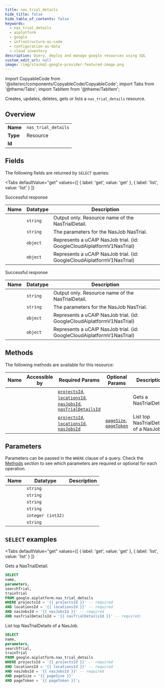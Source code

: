 ```yaml
--- 
title: nas_trial_details
hide_title: false
hide_table_of_contents: false
keywords:
  - nas_trial_details
  - aiplatform
  - google
  - infrastructure-as-code
  - configuration-as-data
  - cloud inventory
description: Query, deploy and manage google resources using SQL
custom_edit_url: null
image: /img/stackql-google-provider-featured-image.png
---
```


import CopyableCode from '@site/src/components/CopyableCode/CopyableCode';
import Tabs from '@theme/Tabs';
import TabItem from '@theme/TabItem';

Creates, updates, deletes, gets or lists a <code>nas_trial_details</code> resource.

## Overview
<table><tbody>
<tr><td><b>Name</b></td><td><code>nas_trial_details</code></td></tr>
<tr><td><b>Type</b></td><td>Resource</td></tr>
<tr><td><b>Id</b></td><td><CopyableCode code="google.aiplatform.nas_trial_details" /></td></tr>
</tbody></table>

## Fields

The following fields are returned by `SELECT` queries:

<Tabs
    defaultValue="get"
    values={[
        { label: 'get', value: 'get' },
        { label: 'list', value: 'list' }
    ]}
>
<TabItem value="get">

Successful response

<table>
<thead>
    <tr>
    <th>Name</th>
    <th>Datatype</th>
    <th>Description</th>
    </tr>
</thead>
<tbody>
<tr>
    <td><CopyableCode code="name" /></td>
    <td><code>string</code></td>
    <td>Output only. Resource name of the NasTrialDetail.</td>
</tr>
<tr>
    <td><CopyableCode code="parameters" /></td>
    <td><code>string</code></td>
    <td>The parameters for the NasJob NasTrial.</td>
</tr>
<tr>
    <td><CopyableCode code="searchTrial" /></td>
    <td><code>object</code></td>
    <td>Represents a uCAIP NasJob trial. (id: GoogleCloudAiplatformV1NasTrial)</td>
</tr>
<tr>
    <td><CopyableCode code="trainTrial" /></td>
    <td><code>object</code></td>
    <td>Represents a uCAIP NasJob trial. (id: GoogleCloudAiplatformV1NasTrial)</td>
</tr>
</tbody>
</table>
</TabItem>
<TabItem value="list">

Successful response

<table>
<thead>
    <tr>
    <th>Name</th>
    <th>Datatype</th>
    <th>Description</th>
    </tr>
</thead>
<tbody>
<tr>
    <td><CopyableCode code="name" /></td>
    <td><code>string</code></td>
    <td>Output only. Resource name of the NasTrialDetail.</td>
</tr>
<tr>
    <td><CopyableCode code="parameters" /></td>
    <td><code>string</code></td>
    <td>The parameters for the NasJob NasTrial.</td>
</tr>
<tr>
    <td><CopyableCode code="searchTrial" /></td>
    <td><code>object</code></td>
    <td>Represents a uCAIP NasJob trial. (id: GoogleCloudAiplatformV1NasTrial)</td>
</tr>
<tr>
    <td><CopyableCode code="trainTrial" /></td>
    <td><code>object</code></td>
    <td>Represents a uCAIP NasJob trial. (id: GoogleCloudAiplatformV1NasTrial)</td>
</tr>
</tbody>
</table>
</TabItem>
</Tabs>

## Methods

The following methods are available for this resource:

<table>
<thead>
    <tr>
    <th>Name</th>
    <th>Accessible by</th>
    <th>Required Params</th>
    <th>Optional Params</th>
    <th>Description</th>
    </tr>
</thead>
<tbody>
<tr>
    <td><a href="#get"><CopyableCode code="get" /></a></td>
    <td><CopyableCode code="select" /></td>
    <td><a href="#parameter-projectsId"><code>projectsId</code></a>, <a href="#parameter-locationsId"><code>locationsId</code></a>, <a href="#parameter-nasJobsId"><code>nasJobsId</code></a>, <a href="#parameter-nasTrialDetailsId"><code>nasTrialDetailsId</code></a></td>
    <td></td>
    <td>Gets a NasTrialDetail.</td>
</tr>
<tr>
    <td><a href="#list"><CopyableCode code="list" /></a></td>
    <td><CopyableCode code="select" /></td>
    <td><a href="#parameter-projectsId"><code>projectsId</code></a>, <a href="#parameter-locationsId"><code>locationsId</code></a>, <a href="#parameter-nasJobsId"><code>nasJobsId</code></a></td>
    <td><a href="#parameter-pageSize"><code>pageSize</code></a>, <a href="#parameter-pageToken"><code>pageToken</code></a></td>
    <td>List top NasTrialDetails of a NasJob.</td>
</tr>
</tbody>
</table>

## Parameters

Parameters can be passed in the `WHERE` clause of a query. Check the [Methods](#methods) section to see which parameters are required or optional for each operation.

<table>
<thead>
    <tr>
    <th>Name</th>
    <th>Datatype</th>
    <th>Description</th>
    </tr>
</thead>
<tbody>
<tr id="parameter-locationsId">
    <td><CopyableCode code="locationsId" /></td>
    <td><code>string</code></td>
    <td></td>
</tr>
<tr id="parameter-nasJobsId">
    <td><CopyableCode code="nasJobsId" /></td>
    <td><code>string</code></td>
    <td></td>
</tr>
<tr id="parameter-nasTrialDetailsId">
    <td><CopyableCode code="nasTrialDetailsId" /></td>
    <td><code>string</code></td>
    <td></td>
</tr>
<tr id="parameter-projectsId">
    <td><CopyableCode code="projectsId" /></td>
    <td><code>string</code></td>
    <td></td>
</tr>
<tr id="parameter-pageSize">
    <td><CopyableCode code="pageSize" /></td>
    <td><code>integer (int32)</code></td>
    <td></td>
</tr>
<tr id="parameter-pageToken">
    <td><CopyableCode code="pageToken" /></td>
    <td><code>string</code></td>
    <td></td>
</tr>
</tbody>
</table>

## `SELECT` examples

<Tabs
    defaultValue="get"
    values={[
        { label: 'get', value: 'get' },
        { label: 'list', value: 'list' }
    ]}
>
<TabItem value="get">

Gets a NasTrialDetail.

```sql
SELECT
name,
parameters,
searchTrial,
trainTrial
FROM google.aiplatform.nas_trial_details
WHERE projectsId = '{{ projectsId }}' -- required
AND locationsId = '{{ locationsId }}' -- required
AND nasJobsId = '{{ nasJobsId }}' -- required
AND nasTrialDetailsId = '{{ nasTrialDetailsId }}' -- required;
```
</TabItem>
<TabItem value="list">

List top NasTrialDetails of a NasJob.

```sql
SELECT
name,
parameters,
searchTrial,
trainTrial
FROM google.aiplatform.nas_trial_details
WHERE projectsId = '{{ projectsId }}' -- required
AND locationsId = '{{ locationsId }}' -- required
AND nasJobsId = '{{ nasJobsId }}' -- required
AND pageSize = '{{ pageSize }}'
AND pageToken = '{{ pageToken }}';
```
</TabItem>
</Tabs>

